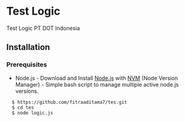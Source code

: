 # Test Logic
Test Logic PT DOT Indonesia

## Installation

### Prerequisites
- Node.js - Download and Install [Node.js](https://nodejs.org/en/) with [NVM](https://github.com/creationix/nvm) (Node Version Manager) - Simple bash script to manage multiple active node.js versions.
```
  $ https://github.com/fitraaditama7/tes.git
  $ cd tes
  $ node logic.js
